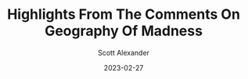 ---
layout: podcast
title: "Highlights From The Comments On Geography Of Madness"
author: Scott Alexander
description: https://astralcodexten.substack.com/p/highlights-from-the-comments-on-geography
date: 2023-02-27
length: 4733032
duration: 1183
guid: highlights-from-the-comments-on-geography
---